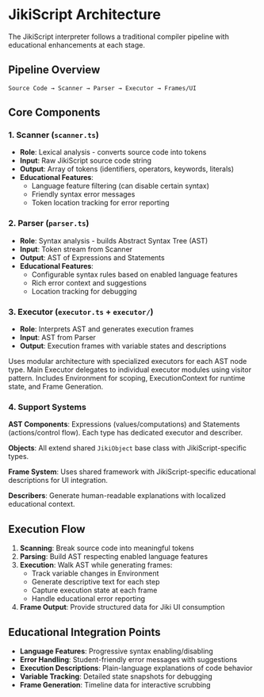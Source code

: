 # JikiScript Architecture

The JikiScript interpreter follows a traditional compiler pipeline with educational enhancements at each stage.

## Pipeline Overview

```
Source Code → Scanner → Parser → Executor → Frames/UI
```

## Core Components

### 1. Scanner (`scanner.ts`)

- **Role**: Lexical analysis - converts source code into tokens
- **Input**: Raw JikiScript source code string
- **Output**: Array of tokens (identifiers, operators, keywords, literals)
- **Educational Features**:
  - Language feature filtering (can disable certain syntax)
  - Friendly syntax error messages
  - Token location tracking for error reporting

### 2. Parser (`parser.ts`)

- **Role**: Syntax analysis - builds Abstract Syntax Tree (AST)
- **Input**: Token stream from Scanner
- **Output**: AST of Expressions and Statements
- **Educational Features**:
  - Configurable syntax rules based on enabled language features
  - Rich error context and suggestions
  - Location tracking for debugging

### 3. Executor (`executor.ts` + `executor/`)

- **Role**: Interprets AST and generates execution frames
- **Input**: AST from Parser
- **Output**: Execution frames with variable states and descriptions

Uses modular architecture with specialized executors for each AST node type. Main Executor delegates to individual executor modules using visitor pattern. Includes Environment for scoping, ExecutionContext for runtime state, and Frame Generation.

### 4. Support Systems

**AST Components**: Expressions (values/computations) and Statements (actions/control flow). Each type has dedicated executor and describer.

**Objects**: All extend shared `JikiObject` base class with JikiScript-specific types.

**Frame System**: Uses shared framework with JikiScript-specific educational descriptions for UI integration.

**Describers**: Generate human-readable explanations with localized educational context.

## Execution Flow

1. **Scanning**: Break source code into meaningful tokens
2. **Parsing**: Build AST respecting enabled language features
3. **Execution**: Walk AST while generating frames:
   - Track variable changes in Environment
   - Generate descriptive text for each step
   - Capture execution state at each frame
   - Handle educational error reporting
4. **Frame Output**: Provide structured data for Jiki UI consumption

## Educational Integration Points

- **Language Features**: Progressive syntax enabling/disabling
- **Error Handling**: Student-friendly error messages with suggestions
- **Execution Descriptions**: Plain-language explanations of code behavior
- **Variable Tracking**: Detailed state snapshots for debugging
- **Frame Generation**: Timeline data for interactive scrubbing
